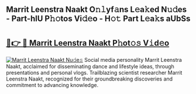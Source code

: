 ## Marrit Leenstra Naakt O𝚗𝚕yf𝚊ns L𝚎a𝚔ed N𝚞𝚍es - Part-hlU P𝚑𝚘tos Vi𝚍𝚎o - H𝚘𝚝 Part L𝚎a𝚔s aUbSs

# <h2><a href="http://kf26el4.oniu.top/?m=Marrit+Leenstra+Naakt">🔗👉 🔴 Marrit Leenstra Naakt P𝚑ot𝚘𝚜 V𝚒d𝚎o</a></h2>

[![Marrit Leenstra Naakt Nu𝚍e𝚜](https://i.imgur.com/0qMVB7G.gif)](http://kf26el4.oniu.top/?m=Marrit+Leenstra+Naakt)
Social media personality Marrit Leenstra Naakt, acclaimed for disseminating dance and lifestyle ideas, through presentations and personal vlogs. Trailblazing scientist researcher Marrit Leenstra Naakt, recognized for their groundbreaking discoveries and commitment to advancing knowledge.  
